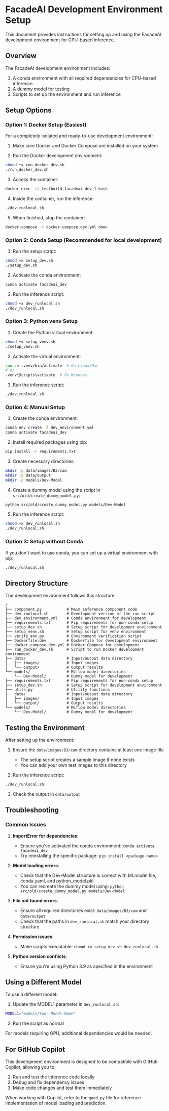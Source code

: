 # FacadeAI Development Environment Setup

This document provides instructions for setting up and using the FacadeAI development environment for CPU-based inference.

## Overview

The FacadeAI development environment includes:

1. A conda environment with all required dependencies for CPU-based inference
2. A dummy model for testing
3. Scripts to set up the environment and run inference

## Setup Options

### Option 1: Docker Setup (Easiest)

For a completely isolated and ready-to-use development environment:

1. Make sure Docker and Docker Compose are installed on your system

2. Run the Docker development environment:

```bash
chmod +x run_docker_dev.sh
./run_docker_dev.sh
```

3. Access the container:

```bash
docker exec -it testbuild_facadeai-dev_1 bash
```

4. Inside the container, run the inference:

```bash
./dev_runlocal.sh
```

5. When finished, stop the container:

```bash
docker-compose -f docker-compose.dev.yml down
```

### Option 2: Conda Setup (Recommended for local development)

1. Run the setup script:

```bash
chmod +x setup_dev.sh
./setup_dev.sh
```

2. Activate the conda environment:

```bash
conda activate facadeai_dev
```

3. Run the inference script:

```bash
chmod +x dev_runlocal.sh
./dev_runlocal.sh
```

### Option 3: Python venv Setup

1. Create the Python virtual environment:

```bash
chmod +x setup_venv.sh
./setup_venv.sh
```

2. Activate the virtual environment:

```bash
source .venv/bin/activate  # On Linux/Mac
# or
.venv\Scripts\activate  # On Windows
```

3. Run the inference script:

```bash
./dev_runlocal.sh
```

### Option 4: Manual Setup

1. Create the conda environment:

```bash
conda env create -f dev_environment.yml
conda activate facadeai_dev
```

2. Install required packages using pip:

```bash
pip install -r requirements.txt
```

3. Create necessary directories:

```bash
mkdir -p data/images/B3/cam
mkdir -p data/output
mkdir -p models/Dev-Model
```

4. Create a dummy model using the script in `src/old/create_dummy_model.py`:

```bash
python src/old/create_dummy_model.py models/Dev-Model
```

5. Run the inference script:

```bash
chmod +x dev_runlocal.sh
./dev_runlocal.sh
```

### Option 3: Setup without Conda

If you don't want to use conda, you can set up a virtual environment with pip:

```bash
./dev_runlocal.sh
```

## Directory Structure

The development environment follows this structure:

```
/
├── component.py           # Main inference component code
├── dev_runlocal.sh        # Development version of the run script
├── dev_environment.yml    # Conda environment for development
├── requirements.txt       # Pip requirements for non-conda setup
├── setup_dev.sh           # Setup script for development environment
├── setup_venv.sh          # Setup script for venv environment
├── verify_env.py          # Environment verification script
├── Dockerfile.dev         # Dockerfile for development environment
├── docker-compose.dev.yml # Docker Compose for development
├── run_docker_dev.sh      # Script to run Docker development environment
├── data/                  # Input/output data directory
│   ├── images/            # Input images
│   └── output/            # Output results
└── models/                # MLflow model directories
    └── Dev-Model/         # Dummy model for development
├── requirements.txt       # Pip requirements for non-conda setup
├── setup_dev.sh           # Setup script for development environment
├── utils.py               # Utility functions
├── data/                  # Input/output data directory
│   ├── images/            # Input images
│   └── output/            # Output results
└── models/                # MLflow model directories
    └── Dev-Model/         # Dummy model for development
```

## Testing the Environment

After setting up the environment:

1. Ensure the `data/images/B3/cam` directory contains at least one image file
   - The setup script creates a sample image if none exists
   - You can add your own test images to this directory

2. Run the inference script:

```bash
./dev_runlocal.sh
```

3. Check the output in `data/output`

## Troubleshooting

### Common Issues

1. **ImportError for dependencies**:
   - Ensure you've activated the conda environment: `conda activate facadeai_dev`
   - Try reinstalling the specific package: `pip install <package-name>`

2. **Model loading errors**:
   - Check that the Dev-Model structure is correct with MLmodel file, conda.yaml, and python_model.pkl
   - You can recreate the dummy model using: `python src/old/create_dummy_model.py models/Dev-Model`

3. **File not found errors**:
   - Ensure all required directories exist: `data/images/B3/cam` and `data/output`
   - Check that the paths in `dev_runlocal.sh` match your directory structure

4. **Permission issues**:
   - Make scripts executable: `chmod +x setup_dev.sh dev_runlocal.sh`

5. **Python version conflicts**:
   - Ensure you're using Python 3.9 as specified in the environment

## Using a Different Model

To use a different model:

1. Update the MODEL1 parameter in `dev_runlocal.sh`:

```bash
MODEL1="models/Your-Model-Name"
```

2. Run the script as normal

For models requiring GPU, additional dependencies would be needed.

## For GitHub Copilot

This development environment is designed to be compatible with GitHub Copilot, allowing you to:

1. Run and test the inference code locally
2. Debug and fix dependency issues
3. Make code changes and test them immediately

When working with Copilot, refer to the `good.py` file for reference implementation of model loading and prediction.
